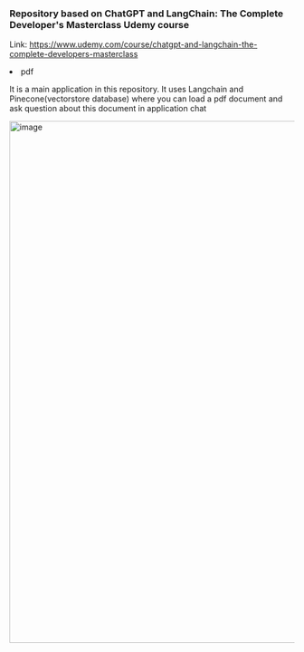 ### Repository based on ChatGPT and LangChain: The Complete Developer's Masterclass Udemy course 

Link: https://www.udemy.com/course/chatgpt-and-langchain-the-complete-developers-masterclass

<li> pdf
  
It is a main application in this repository. 
It uses Langchain and Pinecone(vectorstore database) where you can load a pdf document and ask question about this document in application chat

<img width="922" alt="image" src="https://github.com/romario076/ChatGPT-and-LangChain-The-Complete-Developer-s-Masterclass/assets/10981310/341e6a9a-1b69-45a9-a219-247fb6a5667b">

